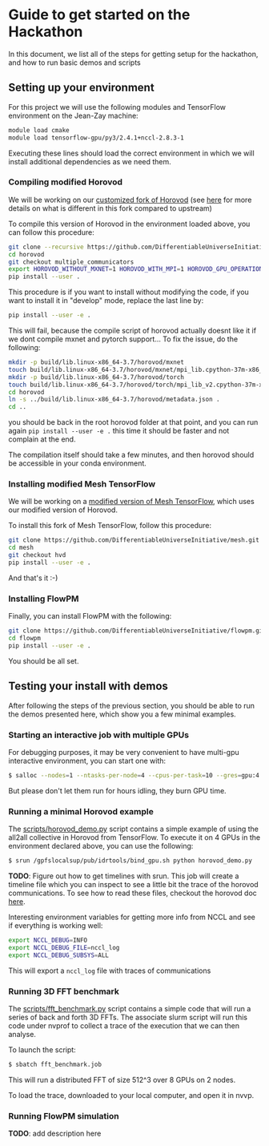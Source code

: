 # Guide to get started on the Hackathon

In this document, we list all of the steps for getting setup for the hackathon,
and how to run basic demos and scripts

## Setting up your environment

For this project we will use the following modules and TensorFlow environment
on the Jean-Zay machine:
```bash
module load cmake
module load tensorflow-gpu/py3/2.4.1+nccl-2.8.3-1
```

Executing these lines should load the correct environment in which we will
install additional dependencies as we need them.

### Compiling modified Horovod

We will be working on our [customized fork of Horovod](https://github.com/DifferentiableUniverseInitiative/horovod/tree/multiple_communicators) (see [here](https://github.com/DifferentiableUniverseInitiative/horovod/pull/2)
  for more details on what is different in this fork compared to upstream)

To compile this version of Horovod in the environment loaded above, you can
follow this procedure:

```bash
git clone --recursive https://github.com/DifferentiableUniverseInitiative/horovod.git
cd horovod
git checkout multiple_communicators
export HOROVOD_WITHOUT_MXNET=1 HOROVOD_WITH_MPI=1 HOROVOD_GPU_OPERATIONS=NCCL HOROVOD_WITHOUT_PYTORCH=1
pip install --user .
```

This procedure is if you want to install without modifying the code, if you want to install it in "develop"
mode, replace the last line by:
```bash
pip install --user -e .
```
This will fail, because the compile script of horovod actually doesnt like it if we dont compile mxnet and pytorch support...
To fix the issue, do the following:
```bash
mkdir -p build/lib.linux-x86_64-3.7/horovod/mxnet
touch build/lib.linux-x86_64-3.7/horovod/mxnet/mpi_lib.cpython-37m-x86_64-linux-gnu.so
mkdir -p build/lib.linux-x86_64-3.7/horovod/torch
touch build/lib.linux-x86_64-3.7/horovod/torch/mpi_lib_v2.cpython-37m-x86_64-linux-gnu.so
cd horovod
ln -s ../build/lib.linux-x86_64-3.7/horovod/metadata.json .
cd ..
```
you should be back in the root horovod folder at that point, and you can run again `pip install --user -e .` this time it should be faster
and not complain at the end.

The compilation itself should take a few minutes, and then horovod should be
accessible in your conda environment.

### Installing modified Mesh TensorFlow

We will be working on a [modified version of Mesh TensorFlow](https://github.com/DifferentiableUniverseInitiative/mesh/tree/hvd), which uses our modified version
of Horovod.

To install this fork of Mesh TensorFlow, follow this procedure:

```bash
git clone https://github.com/DifferentiableUniverseInitiative/mesh.git
cd mesh
git checkout hvd
pip install --user -e .
```

And that's it :-)

### Installing FlowPM

Finally, you can install FlowPM with the following:

```bash
git clone https://github.com/DifferentiableUniverseInitiative/flowpm.git
cd flowpm
pip install --user -e .
```

You should be all set.

## Testing your install with demos

After following the steps of the previous section, you should be able to run the
demos presented here, which show you a few minimal examples.

### Starting an interactive job with multiple GPUs

For debugging purposes, it may be very convenient to have multi-gpu interactive environment, you can
start one with:
```bash
$ salloc --nodes=1 --ntasks-per-node=4 --cpus-per-task=10 --gres=gpu:4 --hint=nomultithread -A ftb@gpu
```
But please don't let them run for hours idling, they burn GPU time.


### Running a minimal Horovod example

The [scripts/horovod_demo.py](scripts/horovod_demo.py) script contains a simple
example of using the  all2all collective in Horovod from TensorFlow. To execute
it on 4 GPUs in the environment declared above, you can use the following:
```bash
$ srun /gpfslocalsup/pub/idrtools/bind_gpu.sh python horovod_demo.py 
```

**TODO**: Figure out how to get timelines with srun. 
This job will create a timeline file which you can inspect to see a little bit
the trace of the horovod communications. To see how to read these files, checkout
the horovod doc [here](https://horovod.readthedocs.io/en/stable/timeline_include.html).

Interesting environment variables for getting more info from NCCL and see if
everything is working well:
```bash
export NCCL_DEBUG=INFO
export NCCL_DEBUG_FILE=nccl_log
export NCCL_DEBUG_SUBSYS=ALL
```
This will export a `nccl_log` file with traces of communications

### Running 3D FFT benchmark

The [scripts/fft_benchmark.py](scripts/fft_benchmark.py) script contains a simple code that will run a series of back and forth 3D FFTs. The associate slurm script 
will run this code under nvprof to collect a trace of the execution that we can then
analyse.

To launch the script:
```bash
$ sbatch fft_benchmark.job
```
This will run a distributed FFT of size 512^3 over 8 GPUs on 2 nodes. 

To load the trace, downloaded to your local computer, and open it in nvvp.


### Running FlowPM simulation

**TODO**: add description here
